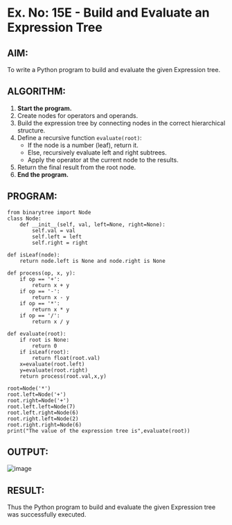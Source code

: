 # Ex. No: 15E - Build and Evaluate an Expression Tree

## AIM:
To write a Python program to build and evaluate the given Expression tree.

## ALGORITHM:

1. **Start the program.**
2. Create nodes for operators and operands.
3. Build the expression tree by connecting nodes in the correct hierarchical structure.
4. Define a recursive function `evaluate(root)`:
   - If the node is a number (leaf), return it.
   - Else, recursively evaluate left and right subtrees.
   - Apply the operator at the current node to the results.
5. Return the final result from the root node.
6. **End the program.**

## PROGRAM:

```
from binarytree import Node
class Node:
    def __init__(self, val, left=None, right=None):
        self.val = val
        self.left = left
        self.right = right

def isLeaf(node):
    return node.left is None and node.right is None
 
def process(op, x, y):
    if op == '+':
        return x + y
    if op == '-':
        return x - y
    if op == '*':
        return x * y
    if op == '/':
        return x / y
 
def evaluate(root):
    if root is None:
        return 0
    if isLeaf(root):
        return float(root.val)
    x=evaluate(root.left)
    y=evaluate(root.right)
    return process(root.val,x,y)

root=Node('*')
root.left=Node('+')
root.right=Node('+')
root.left.left=Node(7)
root.left.right=Node(6)
root.right.left=Node(2)
root.right.right=Node(6)
print("The value of the expression tree is",evaluate(root))
```

## OUTPUT:

![image](https://github.com/user-attachments/assets/109cb74e-2f7c-4f86-9225-bf53f2a34402)


## RESULT:

Thus the Python program to build and evaluate the given Expression tree was successfully executed.
